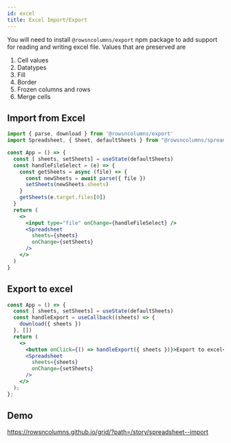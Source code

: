 ```yaml
---
id: excel
title: Excel Import/Export
---
```

<!-- import { useState, useCallback } from 'react'; -->
<!-- import Spreadsheet, { Sheet, defaultSheets } from "@rowsncolumns/spreadsheet"; -->
<!-- import { excelToSheets, createExcelFileFromSheets } from '@rowsncolumns/export' -->

You will need to install `@rowsncolumns/export` npm package to add support for reading and writing excel file. Values that are preserved are

1. Cell values
1. Datatypes
1. Fill
1. Border
1. Frozen columns and rows
1. Merge cells

## Import from Excel


```jsx
import { parse, download } from '@rowsncolumns/export'
import Spreadsheet, { Sheet, defaultSheets } from "@rowsncolumns/spreadsheet";

const App = () => {
  const [ sheets, setSheets] = useState(defaultSheets)
  const handleFileSelect = (e) => {
    const getSheets = async (file) => {
      const newSheets = await parse({ file })
      setSheets(newSheets.sheets)
    }
    getSheets(e.target.files[0])
  }
  return (
    <>
      <input type="file" onChange={handleFileSelect} />
      <Spreadsheet
        sheets={sheets}
        onChange={setSheets}
      />
    </>
  )
}
```


## Export to excel

```jsx
const App = () => {
  const [ sheets, setSheets] = useState(defaultSheets)
  const handleExport = useCallback((sheets) => {
    download({ sheets })
  }, [])
  return (
    <>
      <button onClick={() => handleExport({ sheets })}>Export to excel</button>
      <Spreadsheet
        sheets={sheets}
        onChange={setSheets}
      />
    </>
  );
};
```


## Demo

https://rowsncolumns.github.io/grid/?path=/story/spreadsheet--import